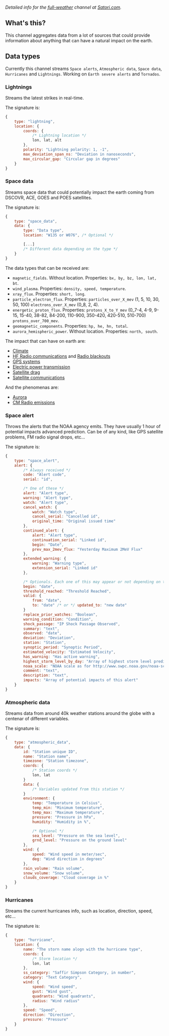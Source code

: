*Detailed info for the [full-weather](https://www.satori.com/channels/full-weather) channel at [Satori.com](https://www.satori.com/).*

## What's this?
This channel aggregates data from a lot of sources that could provide information about anything that can have a natural impact on the earth.

## Data types
Currently this channel streams `Space alerts`, `Atmospheric data`, `Space data`, `Hurricanes` and `Lightnings`. Working on `Earth severe alerts` and `Tornados`.

### Lightnings
Streams the latest strikes in real-time.

The signature is:

```javascript
{
    type: "lightning",
    location: {
        coords: {
            /* Lightning location */
            lon, lat, alt
        },
        polarity: "Lightning polarity: 1, -1",
        max_deviation_span_ns: "Deviation in nanoseconds",
        max_circular_gap: "Circular gap in degrees"
    }
}
```

### Space data
Streams space data that could potentially impact the earth coming from DSCOVR, ACE, GOES and POES satellites.

The signature is:

```javascript
{
    type: "space_data",
    data: {
        type: "Data type",
        location: "W135 or W076", /* Optional */

        [...]
        /* Different data depending on the type */
    }
}
```

The data types that can be received are:

- `magnetic_fields`. Without location. Properties: `bx, by, bz, lon, lat, bt`.
- `wind_plasma`. Properties: `density, speed, temperature`.
- `xray_flux`. Properties: `short, long`.
- `particle_electron_flux`. Properties: `particles_over_X_mev` (1, 5, 10, 30, 50, 100) `electrons_over_X_mev` (0_8, 2, 4).
- `energetic_proton_flux`. Properties: `protons_X_to_Y_mev` (0_7-4, 4-9, 9-15, 15-40, 38-82, 84-200, 110-900, 350-420, 420-510, 510-700) `protons_over_700_mev`.
- `geomagnetic_components`. Properties: `hp, he, hn, total`.
- `aurora_hemispheric_power`. Without location. Properties: `north, south`.

The impact that can have on earth are:
- [Climate](http://www.swpc.noaa.gov/impacts/space-weather-impacts-climate)
- [HF Radio communications](http://www.swpc.noaa.gov/impacts/hf-radio-communications) and [Radio blackouts](http://www.swpc.noaa.gov/phenomena/solar-flares-radio-blackouts)
- [GPS systems](http://www.swpc.noaa.gov/impacts/space-weather-and-gps-systems)
- [Electric power transmission](http://www.swpc.noaa.gov/impacts/electric-power-transmission)
- [Satellite drag](http://www.swpc.noaa.gov/impacts/satellite-drag)
- [Satellite communications](http://www.swpc.noaa.gov/impacts/satellite-communications)

And the phenomenas are:
- [Aurora](http://www.swpc.noaa.gov/phenomena/aurora)
- [CM Radio emissions](http://www.swpc.noaa.gov/phenomena/f107-cm-radio-emissions)

### Space alert
Throws the alerts that the NOAA agency emits. They have usually 1 hour of potential impacts advanced prediction. Can be of any kind, like GPS satellite problems, FM radio signal drops, etc...

The signature is:

```javascript
{
    type: "space_alert",
    alert: {
        /* Always received */
        code: "Alert code",
        serial: "id",

        /* One of these */
        alert: "Alert type",
        warning: "Alert type",
        watch: "Alert type",
        cancel_watch: {
            watch: "Watch type",
            cancel_serial: "Cancelled id",
            original_time: "Original issued time"
        },
        continued_alert: {
            alert: "Alert type",
            continuation_serial: "Linked id",
            begin: "Date",
            prev_max_2mev_flux: "Yesterday Maximum 2MeV Flux"
        },
        extended_warning: {
            warning: "Warning type",
            extension_serial: "Linked id"
        },

        /* Optionals. Each one of this may appear or not depending on the type */
        begin: "date",
        threshold_reached: "Threshold Reached",
        valid: {
            from: "date",
            to: "date" /* or */ updated_to: "new date"
        }
        replace_prior_watches: "Boolean",
        warning_condition: "Condition",
        shock_passage: "IP Shock Passage Observed",
        summary: "text",
        observed: "date",
        deviation: "Deviation",
        station: "Station",
        synoptic_period: "Synoptic Period",
        estimated_velocity: "Estimated Velocity",
        has_warning: "Has active warning",
        highest_storm_level_by_day: "Array of highest storm level predicted by day",
        noaa_scale: "NOAA scale as for http://www.swpc.noaa.gov/noaa-scales-explanation",
        comment: "text",
        description: "text",
        impacts: "Array of potential impacts of this alert"
    }
}
```

### Atmospheric data
Streams data from around 40k weather stations around the globe with a centenar of different variables.

The signature is:

```javascript
{
    type: "atmospheric_data",
    data: {
        id: "Station unique ID",
        name: "Station name",
        timezone: "Station timezone",
        coords: {
            /* Station coords */
            lon, lat
        }
        data: {
            /* Variables updated from this station */
        }
        environment: {
            temp: "Temperature in Celsius",
            temp_min: "Minimum temperature",
            temp_max: "Maximum temperature",
            pressure: "Pressure in hPa",
            humidity: "Humidity in %",

            /* Optional */
            sea_level: "Pressure on the sea level",
            grnd_level: "Pressure on the ground level"
        },
        wind: {
            speed: "Wind speed in meter/sec",
            deg: "Wind direction in degrees"
        },
        rain_volume: "Rain volume",
        snow_volume: "Snow volume",
        clouds_coverage: "Cloud coverage in %"
    }
}
```

### Hurricanes
Streams the current hurricanes info, such as location, direction, speed, etc...

The signature is:

```javascript
{
    type: "hurricane",
    location: {
        name: "The storn name alogn with the hurricane type",
        coords: {
            /* Storm location */
            lon, lat
        },
        ss_category: "Saffir Simpson Category, in number",
        category: "Text Category",
        wind: {
            speed: "Wind speed",
            gust: "Wind gust",
            quadrants: "Wind quadrants",
            radius: "Wind radius"
        },
        speed: "Speed",
        direction: "Direction",
        pressure: "Pressure"
    }
}
```